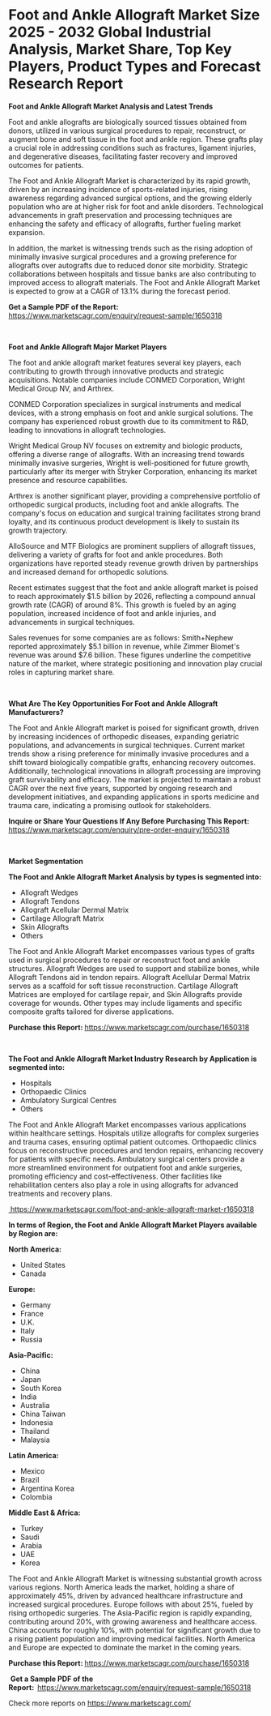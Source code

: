 <p><h1>Foot and Ankle Allograft Market Size 2025 - 2032 Global Industrial Analysis, Market Share, Top Key Players, Product Types and Forecast Research Report</h1></p><p><strong>Foot and Ankle Allograft Market Analysis and Latest Trends</strong></p>
<p><p>Foot and ankle allografts are biologically sourced tissues obtained from donors, utilized in various surgical procedures to repair, reconstruct, or augment bone and soft tissue in the foot and ankle region. These grafts play a crucial role in addressing conditions such as fractures, ligament injuries, and degenerative diseases, facilitating faster recovery and improved outcomes for patients.</p><p>The Foot and Ankle Allograft Market is characterized by its rapid growth, driven by an increasing incidence of sports-related injuries, rising awareness regarding advanced surgical options, and the growing elderly population who are at higher risk for foot and ankle disorders. Technological advancements in graft preservation and processing techniques are enhancing the safety and efficacy of allografts, further fueling market expansion.</p><p>In addition, the market is witnessing trends such as the rising adoption of minimally invasive surgical procedures and a growing preference for allografts over autografts due to reduced donor site morbidity. Strategic collaborations between hospitals and tissue banks are also contributing to improved access to allograft materials. The Foot and Ankle Allograft Market is expected to grow at a CAGR of 13.1% during the forecast period.</p></p>
<p><strong>Get a Sample PDF of the Report:&nbsp;</strong> <a href="https://www.marketscagr.com/enquiry/request-sample/1650318?utm_campaign=3068&utm_medium=2&utm_source=Github&utm_content=ia&utm_term=23032025&utm_id=foot-and-ankle-allograft">https://www.marketscagr.com/enquiry/request-sample/1650318</a></p>
<p>&nbsp;</p>
<p><strong>Foot and Ankle Allograft Major Market Players</strong></p>
<p><p>The foot and ankle allograft market features several key players, each contributing to growth through innovative products and strategic acquisitions. Notable companies include CONMED Corporation, Wright Medical Group NV, and Arthrex.</p><p>CONMED Corporation specializes in surgical instruments and medical devices, with a strong emphasis on foot and ankle surgical solutions. The company has experienced robust growth due to its commitment to R&D, leading to innovations in allograft technologies.</p><p>Wright Medical Group NV focuses on extremity and biologic products, offering a diverse range of allografts. With an increasing trend towards minimally invasive surgeries, Wright is well-positioned for future growth, particularly after its merger with Stryker Corporation, enhancing its market presence and resource capabilities.</p><p>Arthrex is another significant player, providing a comprehensive portfolio of orthopedic surgical products, including foot and ankle allografts. The company's focus on education and surgical training facilitates strong brand loyalty, and its continuous product development is likely to sustain its growth trajectory.</p><p>AlloSource and MTF Biologics are prominent suppliers of allograft tissues, delivering a variety of grafts for foot and ankle procedures. Both organizations have reported steady revenue growth driven by partnerships and increased demand for orthopedic solutions.</p><p>Recent estimates suggest that the foot and ankle allograft market is poised to reach approximately $1.5 billion by 2026, reflecting a compound annual growth rate (CAGR) of around 8%. This growth is fueled by an aging population, increased incidence of foot and ankle injuries, and advancements in surgical techniques.</p><p>Sales revenues for some companies are as follows: Smith+Nephew reported approximately $5.1 billion in revenue, while Zimmer Biomet's revenue was around $7.6 billion. These figures underline the competitive nature of the market, where strategic positioning and innovation play crucial roles in capturing market share.</p></p>
<p>&nbsp;</p>
<p><strong>What Are The Key Opportunities For Foot and Ankle Allograft Manufacturers?</strong></p>
<p><p>The Foot and Ankle Allograft market is poised for significant growth, driven by increasing incidences of orthopedic diseases, expanding geriatric populations, and advancements in surgical techniques. Current market trends show a rising preference for minimally invasive procedures and a shift toward biologically compatible grafts, enhancing recovery outcomes. Additionally, technological innovations in allograft processing are improving graft survivability and efficacy. The market is projected to maintain a robust CAGR over the next five years, supported by ongoing research and development initiatives, and expanding applications in sports medicine and trauma care, indicating a promising outlook for stakeholders.</p></p>
<p><strong>Inquire or Share Your Questions If Any Before Purchasing This Report:</strong> <a href="https://www.marketscagr.com/enquiry/pre-order-enquiry/1650318?utm_campaign=3068&utm_medium=2&utm_source=Github&utm_content=ia&utm_term=23032025&utm_id=foot-and-ankle-allograft">https://www.marketscagr.com/enquiry/pre-order-enquiry/1650318</a></p>
<p>&nbsp;</p>
<p><strong>Market Segmentation</strong></p>
<p><strong>The Foot and Ankle Allograft Market Analysis by types is segmented into:</strong></p>
<p><ul><li>Allograft Wedges</li><li>Allograft Tendons</li><li>Allograft Acellular Dermal Matrix</li><li>Cartilage Allograft Matrix</li><li>Skin Allografts</li><li>Others</li></ul></p>
<p><p>The Foot and Ankle Allograft Market encompasses various types of grafts used in surgical procedures to repair or reconstruct foot and ankle structures. Allograft Wedges are used to support and stabilize bones, while Allograft Tendons aid in tendon repairs. Allograft Acellular Dermal Matrix serves as a scaffold for soft tissue reconstruction. Cartilage Allograft Matrices are employed for cartilage repair, and Skin Allografts provide coverage for wounds. Other types may include ligaments and specific composite grafts tailored for diverse applications.</p></p>
<p><strong>Purchase this Report:&nbsp;</strong><a href="https://www.marketscagr.com/purchase/1650318?utm_campaign=3068&utm_medium=2&utm_source=Github&utm_content=ia&utm_term=23032025&utm_id=foot-and-ankle-allograft">https://www.marketscagr.com/purchase/1650318</a></p>
<p>&nbsp;</p>
<p><strong>The Foot and Ankle Allograft Market Industry Research by Application is segmented into:</strong></p>
<p><ul><li>Hospitals</li><li>Orthopaedic Clinics</li><li>Ambulatory Surgical Centres</li><li>Others</li></ul></p>
<p><p>The Foot and Ankle Allograft Market encompasses various applications within healthcare settings. Hospitals utilize allografts for complex surgeries and trauma cases, ensuring optimal patient outcomes. Orthopaedic clinics focus on reconstructive procedures and tendon repairs, enhancing recovery for patients with specific needs. Ambulatory surgical centers provide a more streamlined environment for outpatient foot and ankle surgeries, promoting efficiency and cost-effectiveness. Other facilities like rehabilitation centers also play a role in using allografts for advanced treatments and recovery plans.</p></p>
<p><a href="https://www.marketscagr.com/foot-and-ankle-allograft-market-r1650318?utm_campaign=3068&utm_medium=2&utm_source=Github&utm_content=ia&utm_term=23032025&utm_id=foot-and-ankle-allograft">&nbsp;https://www.marketscagr.com/foot-and-ankle-allograft-market-r1650318</a></p>
<p><strong>In terms of Region, the Foot and Ankle Allograft Market Players available by Region are:</strong></p>
<p>
    <p> <strong> North America: </strong>
        <ul>
            <li>United States</li>
            <li>Canada</li>
        </ul>
        </p> 
    <p> <strong> Europe: </strong>
        <ul>
            <li>Germany</li>
            <li>France</li>
            <li>U.K.</li>
            <li>Italy</li>
            <li>Russia</li>
        </ul>
        </p> 
    <p> <strong> Asia-Pacific: </strong>
        <ul>
            <li>China</li>
            <li>Japan</li>
            <li>South Korea</li>
            <li>India</li>
            <li>Australia</li>
            <li>China Taiwan</li>
            <li>Indonesia</li>
            <li>Thailand</li>
            <li>Malaysia</li>
        </ul>
        </p> 
    <p> <strong> Latin America: </strong>
        <ul>
            <li>Mexico</li>
            <li>Brazil</li>
            <li>Argentina Korea</li>
            <li>Colombia</li>
        </ul>
        </p> 
    <p> <strong> Middle East & Africa: </strong>
        <ul>
            <li>Turkey</li>
            <li>Saudi</li>
            <li>Arabia</li>
            <li>UAE</li>
            <li>Korea</li>
        </ul>
    </p>
    </p>
<p><p>The Foot and Ankle Allograft Market is witnessing substantial growth across various regions. North America leads the market, holding a share of approximately 45%, driven by advanced healthcare infrastructure and increased surgical procedures. Europe follows with about 25%, fueled by rising orthopedic surgeries. The Asia-Pacific region is rapidly expanding, contributing around 20%, with growing awareness and healthcare access. China accounts for roughly 10%, with potential for significant growth due to a rising patient population and improving medical facilities. North America and Europe are expected to dominate the market in the coming years.</p></p>
<p><strong>Purchase this Report: </strong><a href="https://www.marketscagr.com/purchase/1650318?utm_campaign=3068&utm_medium=2&utm_source=Github&utm_content=ia&utm_term=23032025&utm_id=foot-and-ankle-allograft">https://www.marketscagr.com/purchase/1650318</a></p>
<p>&nbsp;<strong>Get a Sample PDF of the Report:&nbsp;&nbsp;</strong><a href="https://www.marketscagr.com/enquiry/request-sample/1650318?utm_campaign=3068&utm_medium=2&utm_source=Github&utm_content=ia&utm_term=23032025&utm_id=foot-and-ankle-allograft">https://www.marketscagr.com/enquiry/request-sample/1650318</a></p>
<p><strong></strong></p>
<p>Check more reports on <a href="https://www.marketscagr.com/?utm_campaign=3068&utm_medium=2&utm_source=Github&utm_content=ia&utm_term=23032025&utm_id=foot-and-ankle-allograft">https://www.marketscagr.com/</a></p>